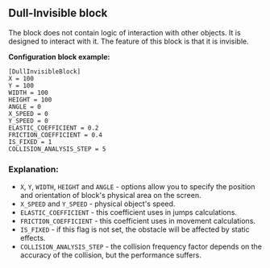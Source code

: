  ## Dull-Invisible block

 The block does not contain logic of interaction with other objects. It is designed to interact with it. The feature of this block is that it is invisible.

 **Configuration block example:**

    [DullInvisibleBlock]
    X = 100
    Y = 100
    WIDTH = 100
    HEIGHT = 100
    ANGLE = 0
    X_SPEED = 0
    Y_SPEED = 0
    ELASTIC_COEFFICIENT = 0.2
    FRICTION_COEFFICIENT = 0.4
    IS_FIXED = 1
    COLLISION_ANALYSIS_STEP = 5

 ### Explanation:

 * `X`, `Y`, `WIDTH`, `HEIGHT` and `ANGLE` - options allow you to specify the position and orientation of block's physical area on the screen.
 * `X_SPEED` and `Y_SPEED` - physical object's speed.
 * `ELASTIC_COEFFICIENT` - this coefficient uses in jumps calculations.
 * `FRICTION_COEFFICIENT` - this coefficient uses in movement calculations.
 * `IS_FIXED` - if this flag is not set, the obstacle will be affected by static effects.
 * `COLLISION_ANALYSIS_STEP` - the collision frequency factor depends on the accuracy of the collision, but the performance suffers.